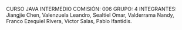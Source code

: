 CURSO JAVA INTERMEDIO
COMISIÓN: 006
GRUPO: 4
INTEGRANTES:
Jiangjie Chen,
Valenzuela Leandro, Sealtiel Omar,
Valderrama Nandy,
Franco Ezequiel Rivera,
Víctor Salas,
Pablo Ifantidis.
